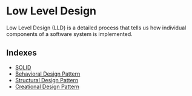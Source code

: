 # Low Level Design

Low Level Design (LLD) is a detailed process that tells us how individual components of a software system is implemented.

## Indexes

  * [SOLID](./SOLID/README.md)
  * [Behavioral Design Pattern](./behavioral-design-patterns/README.md)
  * [Structural Design Pattern](./structural-design-patterns/README.md)
  * [Creational Design Pattern](./creational-design-patterns/README.md)
